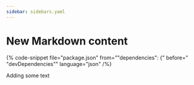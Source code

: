 ```yaml
---
sidebar: sidebars.yaml
---
```


# New Markdown content

{% code-snippet file="package.json" from="\"dependencies\": {" before="  \"devDependencies\"" language="json" /%}


Adding some text
